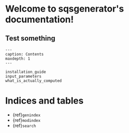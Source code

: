 
# Welcome to sqsgenerator's documentation!

## Test something

```{toctree}
---
caption: Contents
maxdepth: 1
---

installation_guide
input_parameters
what_is_actually_computed
```

# Indices and tables

* {ref}`genindex`
* {ref}`modindex`
* {ref}`search`
